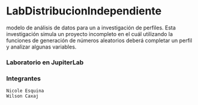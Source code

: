 # LabDistribucionIndependiente
 modelo de análisis de datos para un a investigación de perfiles. Esta investigación simula un proyecto incompleto en el cuál utilizando la funciones de  generación de números aleatorios deberá completar un perfil y  analizar algunas variables.


### Laboratorio en JupiterLab  


### Integrantes  
```
Nicole Esquina  
Wilson Caxaj
```

